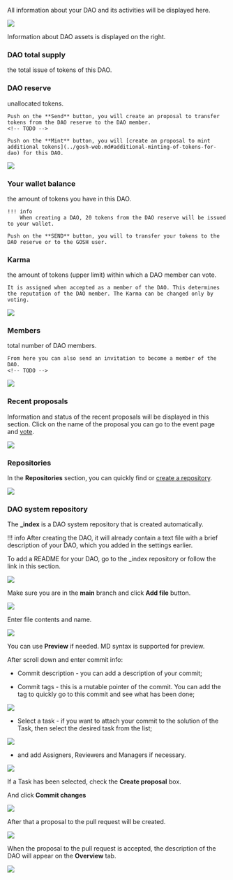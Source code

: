 
<!-- ### __Overview of the DAO__ -->


All information about your DAO and its activities will be displayed here.

![](../../images/gosh_web_Create_ORG_04_DAO-page.jpg)

Information about DAO assets is displayed on the right.

### **DAO total supply**  
the total issue of tokens of this DAO.

### **DAO reserve**  
unallocated tokens.

    Push on the **Send** button, you will create an proposal to transfer tokens from the DAO reserve to the DAO member.
    <!-- TODO -->

    Push on the **Mint** button, you will [create an proposal to mint additional tokens](../gosh-web.md#additional-minting-of-tokens-for-dao) for this DAO.

![](../../images/gosh_web_OVERVIEW_01_total_suply.jpg)


### **Your wallet balance**  
the amount of tokens you have in this DAO.

    !!! info
        When creating a DAO, 20 tokens from the DAO reserve will be issued to your wallet.

    Push on the **SEND** button, you will to transfer your tokens to the DAO reserve or to the GOSH user.
<!-- TODO -->

### **Karma**  
the amount of tokens (upper limit) within which a DAO member can vote. 

    It is assigned when accepted as a member of the DAO. This determines the reputation of the DAO member. The Karma can be changed only by voting.

![](../../images/gosh_web_OVERVIEW_02_wallet_balance.jpg)


### **Members**  
total number of DAO members.

    From here you can also send an invitation to become a member of the DAO.
    <!-- TODO -->

![](../../images/gosh_web_OVERVIEW_03_members.jpg)


### **Recent proposals**

Information and status of the recent proposals will be displayed  in this section. 
Click on the name of the proposal you can go to the event page and [vote](../gosh-web.md#proposals-and-voting-in-smv-soft-majority-vote).

![](../../images/gosh_web_OVERVIEW_05_recent_proposals.jpg)


### **Repositories**  
In the **Repositories** section, you can quickly find or [create a repository](../gosh-web.md#create-repository).

![](../../images/gosh_web_OVERVIEW_06_repositories.jpg)

### **DAO system repository**

The **_index** is a DAO system repository that is created automatically.

!!! info
    After creating the DAO, it will already contain 
    a text file with a brief description of your DAO,
    which you added in the settings earlier.

To add a README for your DAO, go to the _index repository or follow the link in this section.

<!-- and [create a file](../gosh-web.md#create-file) in the main branch. -->
<!-- TODO
replace to create file -->

![](../../images/gosh_web_OVERVIEW_04_readme_md.jpg)

Make sure you are in the **main** branch and click **Add file** button.

![](../../images/gosh_web_Readme_md_01.jpg)

Enter file contents and name.

![](../../images/gosh_web_Readme_md_02_content.jpg)

You can use **Preview** if needed. MD syntax is supported for preview.

After scroll down and enter commit info:

* Commit description - you can add a description of your commit;

* Commit tags - this is a mutable pointer of the commit. You can add the tag to quickly go to this commit and see what has been done;

<!-- ![](../../images/gosh_web_Readme_md_03_data_commit.jpg) -->
![](../../images/gosh_web_Readme_md_03_2_data_commit.jpg)

* Select a task - if you want to attach your commit to the solution of the Task, then select the desired task from the list;

![](../../images/gosh_web_Task_11_select_tast.jpg)

* and add Assigners, Reviewers and Managers if necessary.

![](../../images/gosh_web_Task_11_2_select_tast_participants.jpg)

If a Task has been selected, check the **Create proposal** box.

And click **Commit changes**

![](../../images/gosh_web_Readme_md_03_data_commit.jpg)

<!-- ![](../../images/gosh_web_Readme_md_04_commit_prosess.jpg) -->

After that a proposal to the pull request will be created.

![](../../images/gosh_web_Task_12_proposal_to_commit_with_task.jpg)

When the proposal to the pull request is accepted, the description of the DAO will appear on the **Overview** tab.

![](../../images/gosh_web_Readme_md_05_owerviw.jpg)
